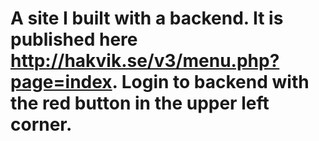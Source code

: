 # A site I built with a backend. It is published here http://hakvik.se/v3/menu.php?page=index. Login to backend with the red button in the upper left corner.
